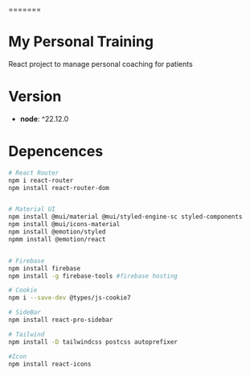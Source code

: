 =======

# My Personal Training

React project to manage personal coaching for patients

# Version

- **node**: ^22.12.0

# Depencences

```bash
# React Router
npm i react-router
npm install react-router-dom


# Material UI
npm install @mui/material @mui/styled-engine-sc styled-components
npm install @mui/icons-material
npm install @emotion/styled
npmm install @emotion/react


# Firebase
npm install firebase
npm install -g firebase-tools #firebase hosting

# Cookie
npm i --save-dev @types/js-cookie7

# SideBar
npm install react-pro-sidebar

# Tailwind
npm install -D tailwindcss postcss autoprefixer

#Icon
npm install react-icons
```
